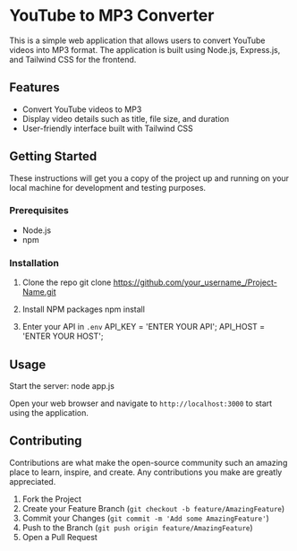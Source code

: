 # YouTube to MP3 Converter

This is a simple web application that allows users to convert YouTube videos into MP3 format. The application is built using Node.js, Express.js, and Tailwind CSS for the frontend.

## Features

- Convert YouTube videos to MP3
- Display video details such as title, file size, and duration
- User-friendly interface built with Tailwind CSS

## Getting Started

These instructions will get you a copy of the project up and running on your local machine for development and testing purposes.

### Prerequisites

- Node.js
- npm

### Installation

1. Clone the repo
   git clone https://github.com/your_username_/Project-Name.git

2. Install NPM packages
   npm install
3. Enter your API in `.env`
   API_KEY = 'ENTER YOUR API'; API_HOST = 'ENTER YOUR HOST';

## Usage

Start the server:
node app.js

Open your web browser and navigate to `http://localhost:3000` to start using the application.

## Contributing

Contributions are what make the open-source community such an amazing place to learn, inspire, and create. Any contributions you make are greatly appreciated.

1. Fork the Project
2. Create your Feature Branch (`git checkout -b feature/AmazingFeature`)
3. Commit your Changes (`git commit -m 'Add some AmazingFeature'`)
4. Push to the Branch (`git push origin feature/AmazingFeature`)
5. Open a Pull Request
